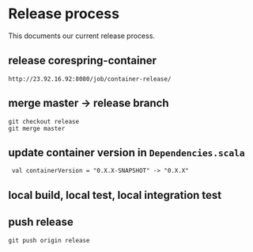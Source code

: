# Release process

This documents our current release process.


## release corespring-container 

    http://23.92.16.92:8080/job/container-release/
    
## merge master -> release branch 

    git checkout release
    git merge master
    
## update container version in `Dependencies.scala`

     val containerVersion = "0.X.X-SNAPSHOT" -> "0.X.X"
     
## local build, local test, local integration test

## push release

    git push origin release
    
    
